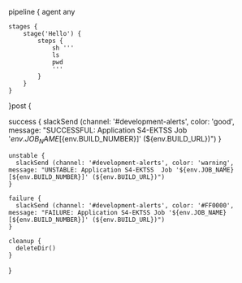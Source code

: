 pipeline {
    agent any

    stages {
        stage('Hello') {
            steps {
                sh '''
                ls 
                pwd
                '''
            }
        }
    }
}post {
   
   success {
      slackSend (channel: '#development-alerts', color: 'good', message: "SUCCESSFUL: Application S4-EKTSS  Job '${env.JOB_NAME} [${env.BUILD_NUMBER}]' (${env.BUILD_URL})")
    }

    unstable {
      slackSend (channel: '#development-alerts', color: 'warning', message: "UNSTABLE: Application S4-EKTSS  Job '${env.JOB_NAME} [${env.BUILD_NUMBER}]' (${env.BUILD_URL})")
    }

    failure {
      slackSend (channel: '#development-alerts', color: '#FF0000', message: "FAILURE: Application S4-EKTSS Job '${env.JOB_NAME} [${env.BUILD_NUMBER}]' (${env.BUILD_URL})")
    }
   
    cleanup {
      deleteDir()
    }
}
